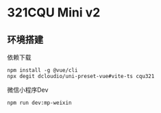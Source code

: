 # 321CQU Mini v2

## 环境搭建
依赖下载
~~~shell
npm install -g @vue/cli
npx degit dcloudio/uni-preset-vue#vite-ts cqu321
~~~
微信小程序Dev
~~~shell
npm run dev:mp-weixin
~~~